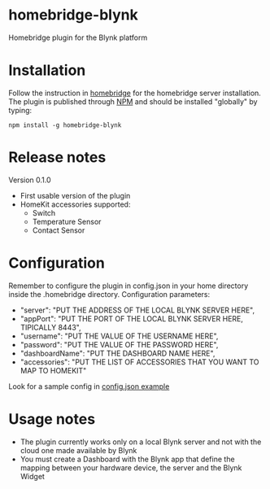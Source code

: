 # homebridge-blynk

Homebridge plugin for the Blynk platform

# Installation
Follow the instruction in [homebridge](https://www.npmjs.com/package/homebridge) for the homebridge server installation.
The plugin is published through [NPM](https://www.npmjs.com/package/homebridge-blynk) and should be installed "globally" by typing:

    npm install -g homebridge-blynk
    
# Release notes
Version 0.1.0
+ First usable version of the plugin
+ HomeKit accessories supported:
	+ Switch
	+ Temperature Sensor
	+ Contact Sensor
	
# Configuration
Remember to configure the plugin in config.json in your home directory inside the .homebridge directory. Configuration parameters:
+ "server": "PUT THE ADDRESS OF THE LOCAL BLYNK SERVER HERE",
+ "appPort": "PUT THE PORT OF THE LOCAL BLYNK SERVER HERE, TIPICALLY 8443",
+ "username": "PUT THE VALUE OF THE USERNAME HERE",
+ "password": "PUT THE VALUE OF THE PASSWORD HERE",
+ "dashboardName": "PUT THE DASHBOARD NAME HERE",
+ "accessories": "PUT THE LIST OF ACCESSORIES THAT YOU WANT TO MAP TO HOMEKIT"

Look for a sample config in [config.json example](https://github.com/ilcato/homebridge-blynk/blob/master/config.json)

# Usage notes
+ The plugin currently works only on a local Blynk server and not with the cloud one made available by Blynk
+ You must create a Dashboard with the Blynk app that define the mapping between your hardware device, the server and the Blynk Widget

